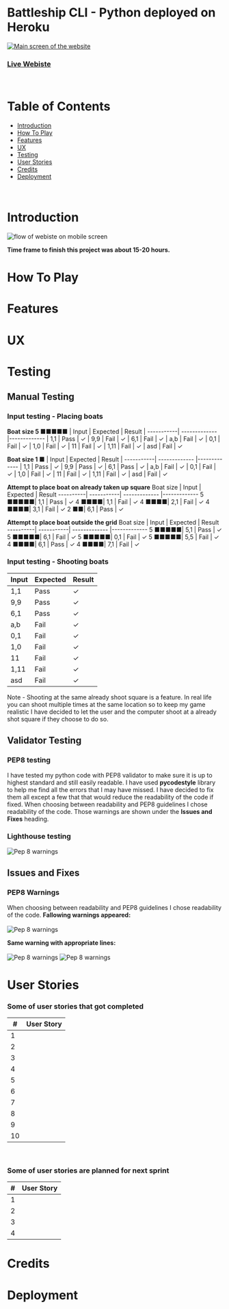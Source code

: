 # **Battleship CLI** - Python deployed on Heroku

<a href='https://python-battleship-cli-game.herokuapp.com/'><img src='' alt='Main screen of the website'></a>

### [Live Webiste](https://python-battleship-cli-game.herokuapp.com/)

<br/>

# Table of Contents 
* [Introduction](#introduction)
* [How To Play](#How-To-Play)
* [Features](#features)
* [UX](#ux)
* [Testing](#testing)
* [User Stories](#user-stories)
* [Credits](#credits)
* [Deployment](#deployment)

<br/>

# Introduction  

<img src='' alt='flow of webiste on mobile screen'>


**Time frame to finish this project was about 15-20 hours.** 

# How To Play

# Features 



# UX
# Testing
## Manual Testing

### Input testing - Placing boats

**Boat size 5 ■■■■■**
| Input      | Expected       | Result
| -----------| -------------  |------------- 
|   1,1      | Pass           | ✓
|   9,9      | Fail           | ✓
|   6,1      | Fail           | ✓
|   a,b      | Fail           | ✓
|   0,1      | Fail           | ✓
|   1,0      | Fail           | ✓
|   11       | Fail           | ✓
|   1,11     | Fail           | ✓
|   asd      | Fail           | ✓

**Boat size 1 ■**
| Input      | Expected       | Result
| -----------| -------------  |------------- 
|   1,1      | Pass           | ✓
|   9,9      | Pass           | ✓
|   6,1      | Pass           | ✓
|   a,b      | Fail           | ✓
|   0,1      | Fail           | ✓
|   1,0      | Fail           | ✓
|   11       | Fail           | ✓
|   1,11     | Fail           | ✓
|   asd      | Fail           | ✓

**Attempt to place boat on already taken up square**
Boat size | Input      | Expected       | Result
----------| -----------| -------------  |------------- 
5 ■■■■■| 1,1      | Pass           | ✓
4 ■■■■| 1,1      | Fail           | ✓
4 ■■■■| 2,1      | Fail           | ✓
4 ■■■■| 3,1      | Fail           | ✓
2 ■■| 6,1      | Pass           | ✓

**Attempt to place boat outside the grid**
Boat size | Input      | Expected       | Result
----------| -----------| -------------  |------------- 
5 ■■■■■| 5,1      | Pass           | ✓
5 ■■■■■| 6,1      | Fail           | ✓
5 ■■■■■| 0,1      | Fail           | ✓
5 ■■■■■| 5,5      | Fail           | ✓
4 ■■■■| 6,1      | Pass           | ✓
4 ■■■■| 7,1      | Fail           | ✓


### Input testing - Shooting boats
| Input      | Expected       | Result
| -----------| -------------  |------------- 
|   1,1      | Pass           | ✓
|   9,9      | Pass           | ✓
|   6,1      | Pass           | ✓
|   a,b      | Fail           | ✓
|   0,1      | Fail           | ✓
|   1,0      | Fail           | ✓
|   11       | Fail           | ✓
|   1,11     | Fail           | ✓
|   asd      | Fail           | ✓

Note - Shooting at the same already shoot square is a feature. In real life you can shoot multiple times at the same location so to keep my game realistic I have decided to let the user and the computer shoot at a already shot square if they choose to do so.

##  Validator Testing
### PEP8 testing
I have tested my python code with PEP8 validator to make sure it is up to highest standard and still easily readable. 
I have used **pycodestyle** library to help me find all the errors that I may have missed. I have decided to fix them all except a few that that would reduce the readability of the code if fixed. When choosing between readability and PEP8 guidelines I chose readability of the code. Those warnings are shown under the **Issues and Fixes** heading.

### Lighthouse testing
<img src='./readme_assets/lighthouse.png' alt='Pep 8 warnings'>


## Issues and Fixes 

### PEP8 Warnings
When choosing between readability and PEP8 guidelines I chose readability of the code. 
**Fallowing warnings appeared:** </br></br>
<img src='./readme_assets/pep8_warnings.png' alt='Pep 8 warnings'>

**Same warning with appropriate lines:** </br></br>
<img src='./readme_assets/pep8_warning2.png' alt='Pep 8 warnings'>
<img src='./readme_assets/pep8_warning.png' alt='Pep 8 warnings'>


# User Stories
### Some of user stories that got completed 

| #           | User Story      
| ----------- | ------------- 
| 1           | 
| 2           | 
| 3           | 
| 4           | 
| 5           | 
| 6           | 
| 7           | 
| 8           | 
| 9           |       
| 10          | 

<br/>

### Some of user stories are planned for next sprint

| #           | User Story      
| ----------- | ------------- 
| 1           | 
| 2           | 
| 3           | 
| 4           | 


# Credits


# Deployment


